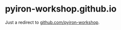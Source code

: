 # pyiron-workshop.github.io
Just a redirect to [github.com/pyiron-workshop](https://github.com/pyiron-workshop/).
